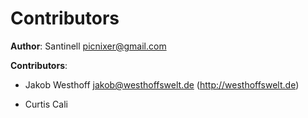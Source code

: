 # Contributors

**Author**: Santinell <picnixer@gmail.com>

**Contributors**:

- Jakob Westhoff <jakob@westhoffswelt.de> (http://westhoffswelt.de)

- Curtis Cali
